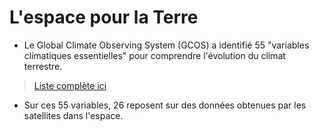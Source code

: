 # L'espace pour la Terre

- Le Global Climate Observing System (GCOS) a identifié 55 "variables climatiques essentielles" pour comprendre l'évolution du climat terrestre.
> [Liste complète ici](https://gcos.wmo.int/en/essential-climate-variables/table)
- Sur ces 55 variables, 26 reposent sur des données obtenues par les satellites dans l'espace.
